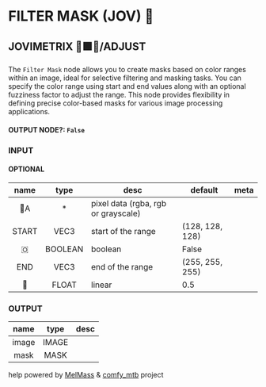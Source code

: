 # FILTER MASK (JOV) 🤿

## JOVIMETRIX 🔺🟩🔵/ADJUST

The `Filter Mask` node allows you to create masks based on color ranges within an image, ideal for selective filtering and masking tasks. You can specify the color range using start and end values along with an optional fuzziness factor to adjust the range. This node provides flexibility in defining precise color-based masks for various image processing applications.

#### OUTPUT NODE?: `False`

### INPUT

#### OPTIONAL

name|type|desc|default|meta
:---:|:---:|---|---|---
👾A|*|pixel data (rgba, rgb or grayscale)||
START|VEC3|start of the range|(128, 128, 128)|
🇴|BOOLEAN|boolean|False|
END|VEC3|end of the range|(255, 255, 255)|
🛟|FLOAT|linear|0.5|

### OUTPUT

name|type|desc
:---:|:---:|---
image|IMAGE|
mask|MASK|

help powered by [MelMass](https://github.com/melMass) & [comfy_mtb](https://github.com/melMass/comfy_mtb) project